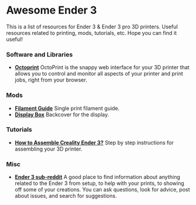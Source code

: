 Awesome Ender 3
================

This is a list of resources for Ender 3 & Ender 3 pro 3D printers. Useful resources related to printing, mods, tutorials, etc. Hope you can find it useful!

### Software and Libraries ###
* [**Octoprint**](https://octoprint.org/) OctoPrint is the snappy web interface for your 3D printer that allows you to control and monitor all aspects of your printer and print jobs, right from your browser.

### Mods ###
* [**Filament Guide**](https://www.thingiverse.com/thing:3712330) Single print filament guide. 
* [**Display Box**](https://www.thingiverse.com/thing:4048695) Backcover for the display. 

### Tutorials ###
* [**How to Assemble Creality Ender 3?**](https://letsprint3d.net/how-to-assemble-creality-ender-3/) Step by step instructions for assembling your 3D printer.

### Misc ###
* [**Ender 3 sub-reddit**](https://www.reddit.com/r/ender3/) A good place to find information about anything related to the Ender 3 from setup, to help with your prints, to showing off some of your creations. You can ask questions, look for advice, post about issues, and search for suggestions.
